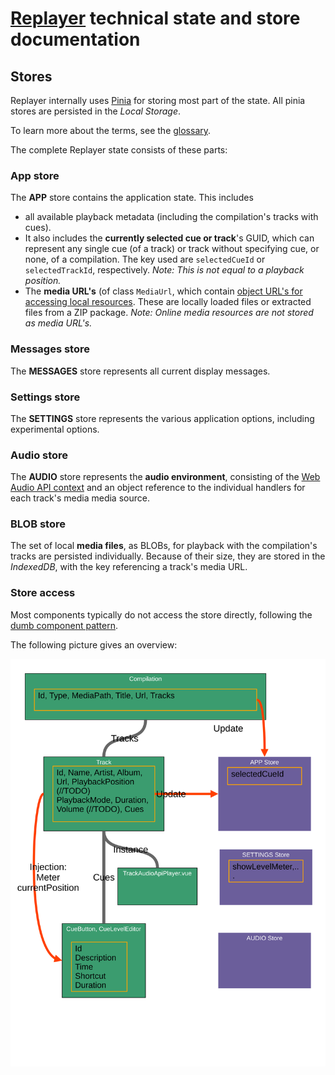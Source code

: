 # [Replayer](https://replayer.app/) technical state and store documentation

## Stores

Replayer internally uses [Pinia](https://pinia.vuejs.org/) for storing most part of the state. All pinia stores are persisted in the _Local Storage_.

To learn more about the terms, see the [glossary](https://replayer.app/documentation/glossary).

The complete Replayer state consists of these parts:

### App store

The **APP** store contains the application state. This includes

-   all available playback metadata (including the compilation's tracks with cues).
-   It also includes the **currently selected cue or track**'s GUID, which can represent any single cue (of a track) or track without specifying cue, or none, of a compilation. The key used are `selectedCueId` or `selectedTrackId`, respectively.
    _Note: This is not equal to a playback position._
-   The **media URL's** (of class `MediaUrl`, which contain [object URL's for accessing local resources](https://developer.mozilla.org/en-US/docs/Web/API/URL/createObjectURL_static#see_also). These are locally loaded files or extracted files from a ZIP package.
    _Note: Online media resources are not stored as media URL's._

### Messages store

The **MESSAGES** store represents all current display messages.

### Settings store

The **SETTINGS** store represents the various application options, including experimental options.

### Audio store

The **AUDIO** store represents the **audio environment**, consisting of the [Web Audio API context](https://developer.mozilla.org/en-US/docs/Web/API/Web_Audio_API/Using_Web_Audio_API#audio_context) and an object reference to the individual handlers for each track's media media source.

### BLOB store

The set of local **media files**, as BLOBs, for playback with the compilation's tracks are persisted individually. Because of their size, they are stored in the _IndexedDB_, with the key referencing a track's media URL.

### Store access

Most components typically do not access the store directly, following the [dumb component pattern](https://namingconvention.org/vuejs/smart-dumb-naming.html).

The following picture gives an overview:

![Store overview](./store.svg)
